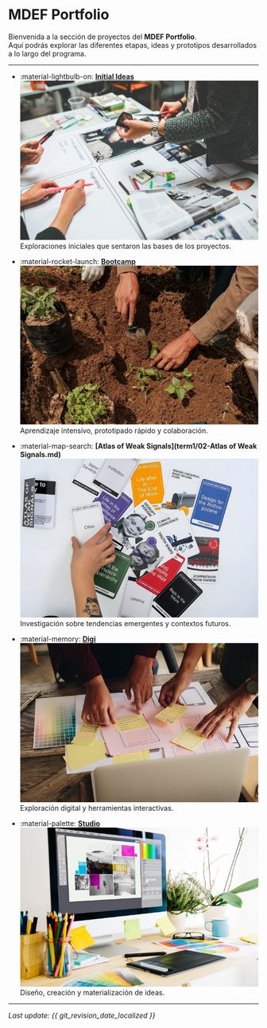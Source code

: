 # MDEF Portfolio

Bienvenida a la sección de proyectos del **MDEF Portfolio**.  
Aquí podrás explorar las diferentes etapas, ideas y prototipos desarrollados a lo largo del programa.

---

<div class="grid cards" markdown>

- :material-lightbulb-on: __[Initial Ideas](project/project.md)__  
  ![Initial Ideas](../images/initial-ideas.jpg)
  <br>Exploraciones iniciales que sentaron las bases de los proyectos.

- :material-rocket-launch: __[Bootcamp](term1/01-Bootcamp.md)__  
  ![Bootcamp](../images/bootcamp.jpg)
  <br>Aprendizaje intensivo, prototipado rápido y colaboración.

- :material-map-search: __[Atlas of Weak Signals](term1/02-Atlas of Weak Signals.md)__  
  ![Atlas of Weak Signals](../images/atlas.jpg)
  <br>Investigación sobre tendencias emergentes y contextos futuros.

- :material-memory: __[Digi](term1/01-Bootcamp.md)__  
  ![Digi](../images/digi.jpg)
  <br>Exploración digital y herramientas interactivas.

- :material-palette: __[Studio](term1/01-Bootcamp.md)__  
  ![Studio](../images/studio.jpg)
  <br>Diseño, creación y materialización de ideas.

</div>

---

*Last update: {{ git_revision_date_localized }}*
